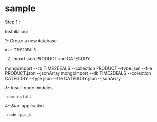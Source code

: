# sample


Step 1 :

Installation:

1- Create a new database

  `` use TIME2DEALS ``


2. import json PRODUCT and CATEGORY

mongoimport --db TIME2DEALS --collection PRODUCT --type json --file PRODUCT.json  --jsonArray
mongoimport --db TIME2DEALS --collection CATEGORY --type json --file CATEGORY.json  --jsonArray

3- Install node modules

`` npm install``


4- Start application

`` node app.js``